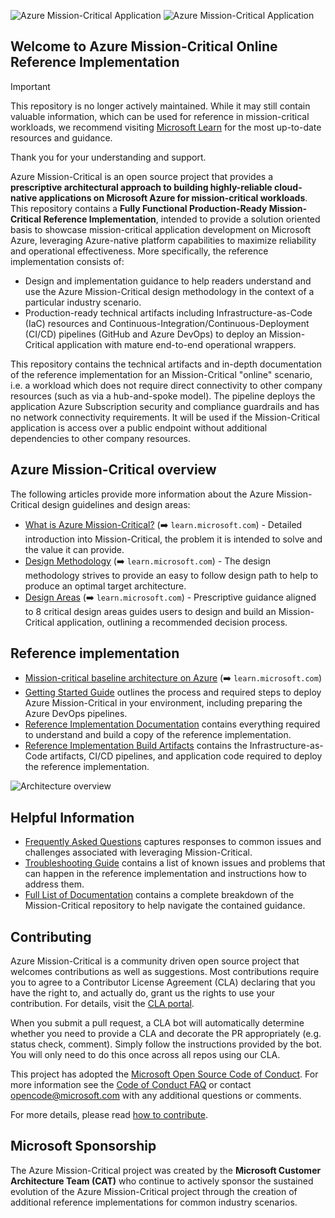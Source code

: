 ![Azure Mission-Critical Application](./icon-light.png#gh-light-mode-only)
![Azure Mission-Critical Application](./icon-dark.png#gh-dark-mode-only)

## Welcome to Azure Mission-Critical Online Reference Implementation

> [!IMPORTANT]
> This repository is no longer actively maintained. While it may still contain valuable information, which can be used for reference in mission-critical workloads, we recommend visiting [Microsoft Learn](https://learn.microsoft.com/azure/architecture/reference-architectures/containers/aks-mission-critical/mission-critical-intro) for the most up-to-date resources and guidance.
>
> Thank you for your understanding and support.

Azure Mission-Critical is an open source project that provides a **prescriptive architectural approach to building highly-reliable cloud-native applications on Microsoft Azure for mission-critical workloads**. This repository contains a **Fully Functional Production-Ready Mission-Critical Reference Implementation**, intended to provide a solution oriented basis to showcase mission-critical application development on Microsoft Azure, leveraging Azure-native platform capabilities to maximize reliability and operational effectiveness. More specifically, the reference implementation consists of:

- Design and implementation guidance to help readers understand and use the Azure Mission-Critical design methodology in the context of a particular industry scenario.
- Production-ready technical artifacts including Infrastructure-as-Code (IaC) resources and Continuous-Integration/Continuous-Deployment (CI/CD) pipelines (GitHub and Azure DevOps) to deploy an Mission-Critical application with mature end-to-end operational wrappers.

This repository contains the technical artifacts and in-depth documentation of the reference implementation for an Mission-Critical "online" scenario, i.e. a workload which does not require direct connectivity to other company resources (such as via a hub-and-spoke model). The pipeline deploys the application Azure Subscription security and compliance guardrails and has no network connectivity requirements. It will be used if the Mission-Critical application is access over a public endpoint without additional dependencies to other company resources.

## Azure Mission-Critical overview

The following articles provide more information about the Azure Mission-Critical design guidelines and design areas:

- [What is Azure Mission-Critical?](https://learn.microsoft.com/azure/architecture/framework/mission-critical/mission-critical-overview) (➡️ `learn.microsoft.com`) - Detailed introduction into Mission-Critical, the problem it is intended to solve and the value it can provide.
- [Design Methodology](https://learn.microsoft.com/azure/architecture/framework/mission-critical/mission-critical-design-methodology) (➡️ `learn.microsoft.com`) - The design methodology strives to provide an easy to follow design path to help to produce an optimal target architecture.
- [Design Areas](https://learn.microsoft.com/azure/architecture/framework/mission-critical/mission-critical-overview#what-are-the-key-design-areas) (➡️ `learn.microsoft.com`) - Prescriptive guidance aligned to 8 critical design areas guides users to design and build an Mission-Critical application, outlining a recommended decision process.

## Reference implementation

- [Mission-critical baseline architecture on Azure](https://learn.microsoft.com/azure/architecture/reference-architectures/containers/aks-mission-critical/mission-critical-intro) (➡️ `learn.microsoft.com`)
- [Getting Started Guide](./docs/reference-implementation/Getting-Started.md) outlines the process and required steps to deploy Azure Mission-Critical in your environment, including preparing the Azure DevOps pipelines.
- [Reference Implementation Documentation](./docs/README.md) contains everything required to understand and build a copy of the reference implementation.
- [Reference Implementation Build Artifacts](./src/infra/README.md) contains the Infrastructure-as-Code artifacts, CI/CD pipelines, and application code required to deploy the reference implementation.

![Architecture overview](/docs/media/mission-critical-architecture-online.svg)

## Helpful Information

- [Frequently Asked Questions](./docs/reference-implementation/FAQ.md) captures responses to common issues and challenges associated with leveraging Mission-Critical.
- [Troubleshooting Guide](./docs/reference-implementation/Troubleshooting.md) contains a list of known issues and problems that can happen in the reference implementation and instructions how to address them.
- [Full List of Documentation](./docs/README.md) contains a complete breakdown of the Mission-Critical repository to help navigate the contained guidance.

## Contributing

Azure Mission-Critical is a community driven open source project that welcomes contributions as well as suggestions. Most contributions require you to agree to a
Contributor License Agreement (CLA) declaring that you have the right to, and actually do, grant us the rights to use your contribution. For details, visit the [CLA portal](https://cla.opensource.microsoft.com).

When you submit a pull request, a CLA bot will automatically determine whether you need to provide a CLA and decorate the PR appropriately (e.g. status check, comment). Simply follow the instructions provided by the bot. You will only need to do this once across all repos using our CLA.

This project has adopted the [Microsoft Open Source Code of Conduct](https://opensource.microsoft.com/codeofconduct/).
For more information see the [Code of Conduct FAQ](https://opensource.microsoft.com/codeofconduct/faq/) or
contact [opencode@microsoft.com](mailto:opencode@microsoft.com) with any additional questions or comments.

For more details, please read [how to contribute](./CONTRIBUTE.md).

## Microsoft Sponsorship

The Azure Mission-Critical project was created by the **Microsoft Customer Architecture Team (CAT)** who continue to actively sponsor the sustained evolution of the Azure Mission-Critical project through the creation of additional reference implementations for common industry scenarios.
